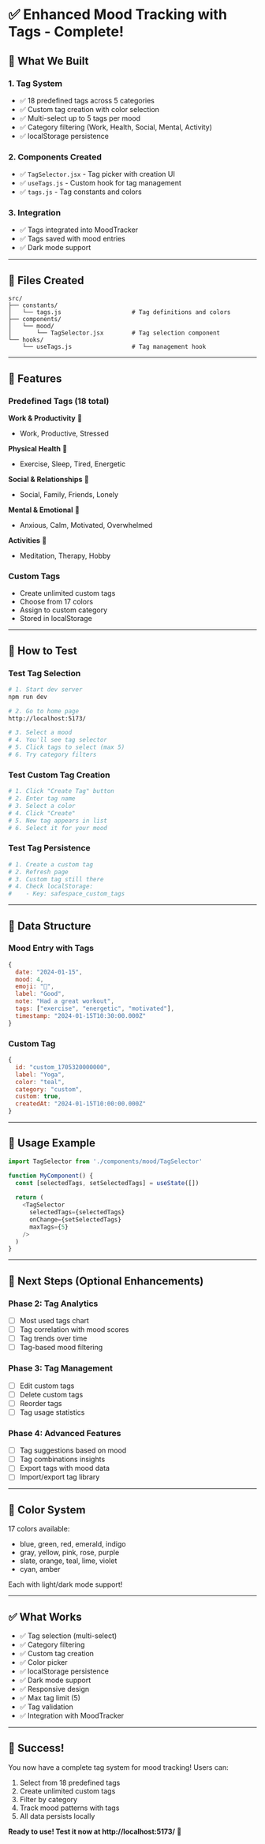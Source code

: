 # ✅ Enhanced Mood Tracking with Tags - Complete!

## 🎉 What We Built

### 1. Tag System
- ✅ 18 predefined tags across 5 categories
- ✅ Custom tag creation with color selection
- ✅ Multi-select up to 5 tags per mood
- ✅ Category filtering (Work, Health, Social, Mental, Activity)
- ✅ localStorage persistence

### 2. Components Created
- ✅ `TagSelector.jsx` - Tag picker with creation UI
- ✅ `useTags.js` - Custom hook for tag management
- ✅ `tags.js` - Tag constants and colors

### 3. Integration
- ✅ Tags integrated into MoodTracker
- ✅ Tags saved with mood entries
- ✅ Dark mode support

---

## 📁 Files Created

```
src/
├── constants/
│   └── tags.js                    # Tag definitions and colors
├── components/
│   └── mood/
│       └── TagSelector.jsx        # Tag selection component
└── hooks/
    └── useTags.js                 # Tag management hook
```

---

## 🎨 Features

### Predefined Tags (18 total)

**Work & Productivity** 💼
- Work, Productive, Stressed

**Physical Health** 💪
- Exercise, Sleep, Tired, Energetic

**Social & Relationships** 👥
- Social, Family, Friends, Lonely

**Mental & Emotional** 🧠
- Anxious, Calm, Motivated, Overwhelmed

**Activities** 🎯
- Meditation, Therapy, Hobby

### Custom Tags
- Create unlimited custom tags
- Choose from 17 colors
- Assign to custom category
- Stored in localStorage

---

## 🧪 How to Test

### Test Tag Selection
```bash
# 1. Start dev server
npm run dev

# 2. Go to home page
http://localhost:5173/

# 3. Select a mood
# 4. You'll see tag selector
# 5. Click tags to select (max 5)
# 6. Try category filters
```

### Test Custom Tag Creation
```bash
# 1. Click "Create Tag" button
# 2. Enter tag name
# 3. Select a color
# 4. Click "Create"
# 5. New tag appears in list
# 6. Select it for your mood
```

### Test Tag Persistence
```bash
# 1. Create a custom tag
# 2. Refresh page
# 3. Custom tag still there
# 4. Check localStorage:
#    - Key: safespace_custom_tags
```

---

## 💾 Data Structure

### Mood Entry with Tags
```javascript
{
  date: "2024-01-15",
  mood: 4,
  emoji: "🙂",
  label: "Good",
  note: "Had a great workout",
  tags: ["exercise", "energetic", "motivated"],
  timestamp: "2024-01-15T10:30:00.000Z"
}
```

### Custom Tag
```javascript
{
  id: "custom_1705320000000",
  label: "Yoga",
  color: "teal",
  category: "custom",
  custom: true,
  createdAt: "2024-01-15T10:00:00.000Z"
}
```

---

## 🎯 Usage Example

```javascript
import TagSelector from './components/mood/TagSelector'

function MyComponent() {
  const [selectedTags, setSelectedTags] = useState([])
  
  return (
    <TagSelector
      selectedTags={selectedTags}
      onChange={setSelectedTags}
      maxTags={5}
    />
  )
}
```

---

## 🚀 Next Steps (Optional Enhancements)

### Phase 2: Tag Analytics
- [ ] Most used tags chart
- [ ] Tag correlation with mood scores
- [ ] Tag trends over time
- [ ] Tag-based mood filtering

### Phase 3: Tag Management
- [ ] Edit custom tags
- [ ] Delete custom tags
- [ ] Reorder tags
- [ ] Tag usage statistics

### Phase 4: Advanced Features
- [ ] Tag suggestions based on mood
- [ ] Tag combinations insights
- [ ] Export tags with mood data
- [ ] Import/export tag library

---

## 🎨 Color System

17 colors available:
- blue, green, red, emerald, indigo
- gray, yellow, pink, rose, purple
- slate, orange, teal, lime, violet
- cyan, amber

Each with light/dark mode support!

---

## ✅ What Works

- ✅ Tag selection (multi-select)
- ✅ Category filtering
- ✅ Custom tag creation
- ✅ Color picker
- ✅ localStorage persistence
- ✅ Dark mode support
- ✅ Responsive design
- ✅ Max tag limit (5)
- ✅ Tag validation
- ✅ Integration with MoodTracker

---

## 🎉 Success!

You now have a complete tag system for mood tracking! Users can:
1. Select from 18 predefined tags
2. Create unlimited custom tags
3. Filter by category
4. Track mood patterns with tags
5. All data persists locally

**Ready to use! Test it now at http://localhost:5173/** 🚀
